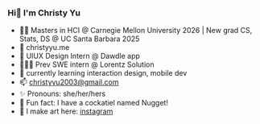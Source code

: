 ### Hi👋 I'm Christy Yu 

- 👩‍🎓 Masters in HCI @ Carnegie Mellon University 2026 | New grad CS, Stats, DS @ UC Santa Barbara 2025
- 🔗 christyyu.me
- 📱 UIUX Design Intern @ Dawdle app
- 👩🏻‍💻 Prev SWE intern @ Lorentz Solution
- 🌱 currently learning interaction design, mobile dev
- 📫 christyyu2003@gmail.com
- ✨ Pronouns: she/her/hers
- 🦜 Fun fact: I have a cockatiel named Nugget!
- 🎨 I make art here: [instagram](https://www.instagram.com/qwistaycat/)
